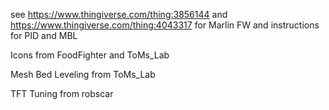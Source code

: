 see https://www.thingiverse.com/thing:3856144 and https://www.thingiverse.com/thing:4043317 for Marlin FW and instructions for PID and MBL


Icons from FoodFighter and ToMs_Lab

Mesh Bed Leveling from ToMs_Lab

TFT Tuning from robscar
